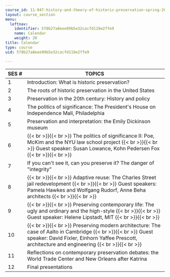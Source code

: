 ```yaml
---
course_id: 11-947-history-and-theory-of-historic-preservation-spring-2007
layout: course_section
menu:
  leftnav:
    identifier: 5f8b27a8eee99b5e32cacfd119e2ffe9
    name: Calendar
    weight: 20
title: Calendar
type: course
uid: 5f8b27a8eee99b5e32cacfd119e2ffe9

---
```


| SES # | TOPICS |
| --- | --- |
| 1 | Introduction: What is historic preservation? |
| 2 | The roots of historic preservation in the United States |
| 3 | Preservation in the 20th century: History and policy |
| 4 | The politics of significance: The President's House on Independence Mall, Philadelphia |
| 5 | Preservation and interpretation: the Emily Dickinson museum |
| 6 |  {{< br >}}{{< br >}} The politics of significance II: Poe, McKim and the NYU law school project {{< br >}}{{< br >}} Guest speaker: Susan Lowance, Kohn Pedersen Fox {{< br >}}{{< br >}}  |
| 7 | If you can't see it, can you preserve it? The danger of "integrity" |
| 8 |  {{< br >}}{{< br >}} Adaptive reuse: The Charles Street jail redevelopment {{< br >}}{{< br >}} Guest speakers: Pamela Hawkes and Wolfgang Rudorf, Anne Beha architects {{< br >}}{{< br >}}  |
| 9 |  {{< br >}}{{< br >}} Preserving contemporary life: The ugly and ordinary and the high-style {{< br >}}{{< br >}} Guest speaker: Helene Lipstadt, MIT {{< br >}}{{< br >}}  |
| 10 |  {{< br >}}{{< br >}} Preserving modern architecture: The case of Aalto in Cambridge {{< br >}}{{< br >}} Guest speaker: David Fixler, Einhorn Yaffee Prescott, architecture and engineering {{< br >}}{{< br >}}  |
| 11 | Reflections on contemporary preservation debates: the World Trade Center and New Orleans after Katrina |
| 12 | Final presentations